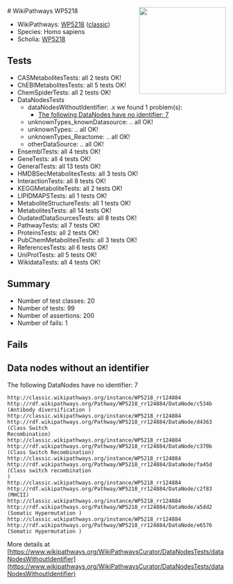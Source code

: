 <img style="float: right; width: 200px" src="https://upload.wikimedia.org/wikipedia/commons/thumb/8/83/Wplogo_with_text_500.png/640px-Wplogo_with_text_500.png" />
# WikiPathways WP5218

* WikiPathways: [WP5218](https://wikipathways.org/pathways/WP5218) ([classic](https://classic.wikipathways.org/instance/WP5218))
* Species: Homo sapiens
* Scholia: [WP5218](https://scholia.toolforge.org/wikipathways/WP5218)
## Tests
* CASMetabolitesTests: all 2 tests OK!
* ChEBIMetabolitesTests: all 5 tests OK!
* ChemSpiderTests: all 2 tests OK!
* DataNodesTests
    * dataNodesWithoutIdentifier: .x we found 1 problem(s):
        * [The following DataNodes have no identifier: 7](#d2d32fa6)
    * unknownTypes_knownDatasource: .. all OK!
    * unknownTypes: .. all OK!
    * unknownTypes_Reactome: .. all OK!
    * otherDataSource: .. all OK!
* EnsemblTests: all 4 tests OK!
* GeneTests: all 4 tests OK!
* GeneralTests: all 13 tests OK!
* HMDBSecMetabolitesTests: all 3 tests OK!
* InteractionTests: all 8 tests OK!
* KEGGMetaboliteTests: all 2 tests OK!
* LIPIDMAPSTests: all 1 tests OK!
* MetaboliteStructureTests: all 1 tests OK!
* MetabolitesTests: all 14 tests OK!
* OudatedDataSourcesTests: all 8 tests OK!
* PathwayTests: all 7 tests OK!
* ProteinsTests: all 2 tests OK!
* PubChemMetabolitesTests: all 3 tests OK!
* ReferencesTests: all 6 tests OK!
* UniProtTests: all 5 tests OK!
* WikidataTests: all 4 tests OK!


## Summary

* Number of test classes: 20
* Number of tests: 99
* Number of assertions: 200
* Number of fails: 1

## Fails

<a name="d2d32fa6" />

## Data nodes without an identifier

The following DataNodes have no identifier: 7
```
http://classic.wikipathways.org/instance/WP5218_rr124884 http://rdf.wikipathways.org/Pathway/WP5218_rr124884/DataNode/c534b (Antibody diversification )
http://classic.wikipathways.org/instance/WP5218_rr124884 http://rdf.wikipathways.org/Pathway/WP5218_rr124884/DataNode/d4363 (Class Switch 
Recombination)
http://classic.wikipathways.org/instance/WP5218_rr124884 http://rdf.wikipathways.org/Pathway/WP5218_rr124884/DataNode/c370b (Class Switch Recombination)
http://classic.wikipathways.org/instance/WP5218_rr124884 http://rdf.wikipathways.org/Pathway/WP5218_rr124884/DataNode/fa45d (Class switch recombination
)
http://classic.wikipathways.org/instance/WP5218_rr124884 http://rdf.wikipathways.org/Pathway/WP5218_rr124884/DataNode/c2f83 (MHCII)
http://classic.wikipathways.org/instance/WP5218_rr124884 http://rdf.wikipathways.org/Pathway/WP5218_rr124884/DataNode/a5dd2 (Somatic Hypermutation )
http://classic.wikipathways.org/instance/WP5218_rr124884 http://rdf.wikipathways.org/Pathway/WP5218_rr124884/DataNode/e6576 (Somatic Hypermutation )
```

More details at [https://www.wikipathways.org/WikiPathwaysCurator/DataNodesTests/dataNodesWithoutIdentifier](https://www.wikipathways.org/WikiPathwaysCurator/DataNodesTests/dataNodesWithoutIdentifier)

